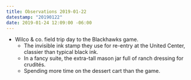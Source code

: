```yaml
---
title: Observations 2019-01-22
datestamp: "20190122"
date: 2019-01-24 12:09:00 -06:00
---
```


- Wilco & co. field trip day to the Blackhawks game.
	- The invisible ink stamp they use for re-entry at the United Center, classier than typical black ink.
	- In a fancy suite, the extra-tall mason jar full of ranch dressing for crudités.
	- Spending more time on the dessert cart than the game.

